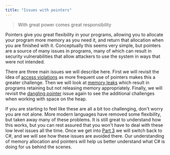 ```yaml
---
title: "Issues with pointers"
---
```


> With great power comes great responsibility

Pointers give you great flexibility in your programs, allowing you to allocate your program more memory as you need it, and return that allocation when you are finished with it. Conceptually this seems very simple, but pointers are a source of many issues in programs, many of which can result in security vulnerabilities that allow attackers to use the system in ways that were not intended.

There are three main issues we will describe here. First we will revisit the idea of [access violations](/book/part-2-organised-code/6-deep-dive-memory/2-trailside/05-1-access-violation) as more frequent use of pointers makes this a greater challenge. Then we will look at [memory leaks](/book/part-2-organised-code/6-deep-dive-memory/2-trailside/05-2-memory-leak) which result in programs retaining but not releasing memory appropriately. Finally, we will revisit the [dangling pointer](/book/part-2-organised-code/6-deep-dive-memory/2-trailside/05-3-dangling-pointer) issue again to see the additional challenges when working with space on the heap.

If you are starting to feel like these are all a bit too challenging, don't worry you are not alone. More modern languages have removed some flexibility, but taken away many of these problems. It is still great to understand how this works, but you can rest assured that you won't have to deal with these low level issues all the time. Once we get into [Part 3](/book/part-3-programs-as-concepts/00-part-3-programs-as-concepts) we will switch back to C#, and we will see how these issues are avoided there. Our understanding of memory allocation and pointers will help us better understand what C# is doing for us behind the scenes.
